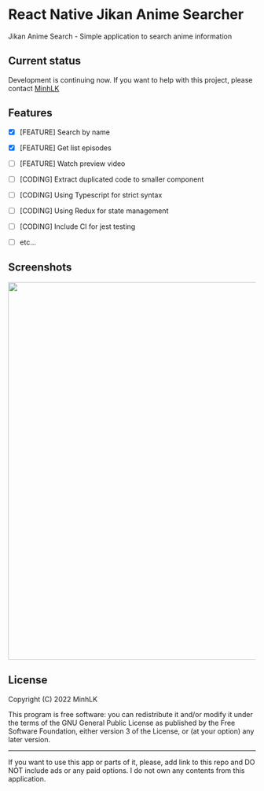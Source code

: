 # React Native Jikan Anime Searcher

Jikan Anime Search - Simple application to search anime information

## Current status
Development is continuing now. If you want to help with this project, please contact <a href="mailto:duyminhdev@gmail.com">MinhLK</a>

## Features

 - [X] [FEATURE] Search by name
 - [X] [FEATURE] Get list episodes
 - [ ] [FEATURE] Watch preview video
 - [ ] [CODING] Extract duplicated code to smaller component
 - [ ] [CODING] Using Typescript for strict syntax
 - [ ] [CODING] Using Redux for state management
 - [ ] [CODING] Include CI for jest testing
 - [ ] etc...
 

## Screenshots
<img src="https://user-images.githubusercontent.com/18225430/147866067-81d5a18c-00b2-49da-8201-9fb90d425045.png" height="768px"  />

## License

Copyright (C) 2022 MinhLK

This program is free software: you can redistribute it and/or modify it under the terms of the GNU General Public License as published by the Free Software Foundation, either version 3 of the License, or (at your option) any later version.

---


If you want to use this app or parts of it, please, add link to this repo and DO NOT include ads or any paid options. I do not own any contents from this application.
